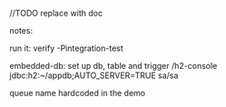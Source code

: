 //TODO replace with doc

notes:

run it:
verify -Pintegration-test

embedded-db: set up db, table and trigger
/h2-console
jdbc:h2:~/appdb;AUTO_SERVER=TRUE
sa/sa

queue name hardcoded in the demo
